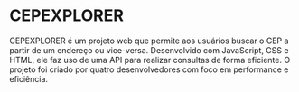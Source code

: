 # CEPEXPLORER
CEPEXPLORER é um projeto web que permite aos usuários buscar o CEP a partir de um endereço ou vice-versa. Desenvolvido com JavaScript, CSS e HTML, ele faz uso de uma API para realizar consultas de forma eficiente. O projeto foi criado por quatro desenvolvedores com foco em performance e eficiência.
